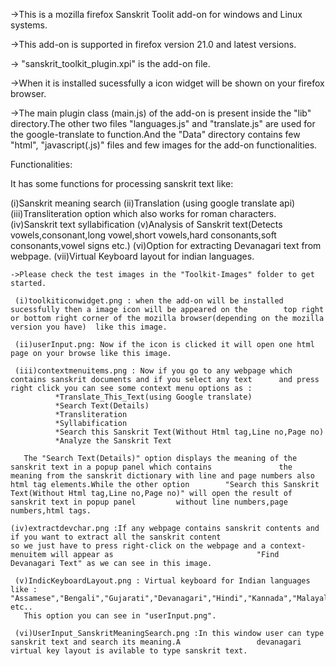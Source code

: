 ->This is a mozilla firefox Sanskrit Toolit add-on for windows and Linux systems.

->This add-on is supported in firefox version 21.0 and latest versions.

-> "sanskrit_toolkit_plugin.xpi" is the add-on file.

->When it is installed sucessfully a icon widget will be shown on your firefox browser.

->The main plugin class (main.js) of the add-on is present inside the "lib" directory.The other two files "languages.js" and "translate.js" are used for the google-translate to function.And the "Data" directory contains few "html", "javascript(.js)" files and few images for the add-on functionalities.

  
  Functionalities:

 It has some functions for processing sanskrit text like:

  (i)Sanskrit meaning search
  (ii)Translation (using google translate api)
  (iii)Transliteration option which also works for roman characters.
  (iv)Sanskrit text syllabification
  (v)Analysis of Sanskrit text(Detects vowels,consonant,long vowel,short vowels,hard consonants,soft consonants,vowel        signs etc.)
  (vi)Option for extracting Devanagari text from webpage.
  (vii)Virtual Keyboard layout for indian languages.
  
  
    ->Please check the test images in the "Toolkit-Images" folder to get started.
    
     (i)toolkiticonwidget.png : when the add-on will be installed sucessfully then a image icon will be appeared on the        top right or bottom right corner of the mozilla browser(depending on the mozilla version you have)  like this image.
     
     (ii)userInput.png: Now if the icon is clicked it will open one html page on your browse like this image.
                       
     (iii)contextmenuitems.png : Now if you go to any webpage which contains sanskrit documents and if you select any text      and press right click you can see some context menu options as :
              *Translate_This_Text(using Google translate)
              *Search Text(Details)
              *Transliteration
              *Syllabification
              *Search this Sanskrit Text(Without Html tag,Line no,Page no)
              *Analyze the Sanskrit Text
          
       The "Search Text(Details)" option displays the meaning of the sanskrit text in a popup panel which contains               the meaning from the sanskrit dictionary with line and page numbers also html tag elements.While the other option        "Search this Sanskrit Text(Without Html tag,Line no,Page no)" will open the result of sanskrit text in popup panel         without line numbers,page numbers,html tags. 
       
    (iv)extractdevchar.png :If any webpage contains sanskrit contents and if you want to extract all the sanskrit content                             so we just have to press right-click on the webpage and a context-menuitem will appear as                                "Find Devanagari Text" as we can see in this image.
    
     (v)IndicKeyboardLayout.png : Virtual keyboard for Indian languages like :                                                   "Assamese","Bengali","Gujarati","Devanagari","Hindi","Kannada","Malayalam","Punjabi","Tamil","Telugu" etc.. 
       This option you can see in "userInput.png".
     
     (vi)UserInput_SanskritMeaningSearch.png :In this window user can type sanskrit text and search its meaning.A                 devanagari virtual key layout is avilable to type sanskrit text.
              
              
              
              

